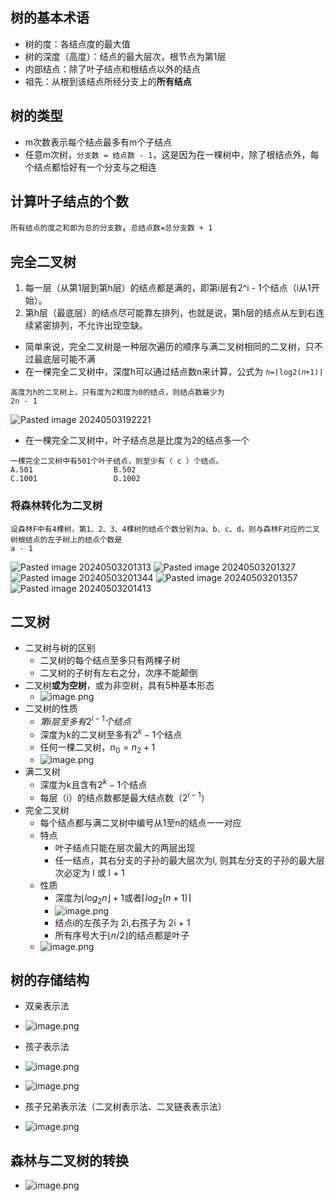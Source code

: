 ## 树的基本术语
- 树的度：各结点度的最大值
- 树的深度（高度）：结点的最大层次，根节点为第1层
- 内部结点：除了叶子结点和根结点以外的结点
- 祖先：从根到该结点所经分支上的**所有结点**
## 树的类型
- m次数表示每个结点最多有m个子结点
- 任意m次树，`分支数 = 结点数 - 1`，这是因为在一棵树中，除了根结点外，每个结点都恰好有一个分支与之相连
## 计算叶子结点的个数
`所有结点的度之和即为总的分支数`，`总结点数=总分支数 + 1`
## 完全二叉树
1. 每一层（从第1层到第h层）的结点都是满的，即第i层有2^i - 1个结点（i从1开始）。
2. 第h层（最底层）的结点尽可能靠左排列，也就是说，第h层的结点从左到右连续紧密排列，不允许出现空缺。
- 简单来说，完全二叉树是一种层次遍历的顺序与满二叉树相同的二叉树，只不过最底层可能不满
- 在一棵完全二叉树中，深度h可以通过结点数n来计算，公式为 `ℎ=⌈log⁡2(𝑛+1)⌉`
```
高度为h的二叉树上，只有度为2和度为0的结点，则结点数最少为
2n - 1
```
![Pasted image 20240503192221](https://obsidian-1326430649.cos.ap-chongqing.myqcloud.com/pic/202405080033480.png)
- 在一棵完全二叉树中，叶子结点总是比度为2的结点多一个
```
一棵完全二叉树中有501个叶子结点，则至少有（ c ）个结点。
A.501                  B.502                          C.1001                 D.1002
```
### 将森林转化为二叉树
```
设森林F中有4棵树，第1、2、3、4棵树的结点个数分别为a、b、c、d，则与森林F对应的二叉树根结点的左子树上的结点个数是
a - 1
```
![Pasted image 20240503201313](https://obsidian-1326430649.cos.ap-chongqing.myqcloud.com/pic/202405080033481.png)
![Pasted image 20240503201327](https://obsidian-1326430649.cos.ap-chongqing.myqcloud.com/pic/202405080033482.png)
![Pasted image 20240503201344](https://obsidian-1326430649.cos.ap-chongqing.myqcloud.com/pic/202405080033484.png)
![Pasted image 20240503201357](https://obsidian-1326430649.cos.ap-chongqing.myqcloud.com/pic/202405080033485.png)
![Pasted image 20240503201413](https://obsidian-1326430649.cos.ap-chongqing.myqcloud.com/pic/202405080033486.png)

## 二叉树
- 二叉树与树的区别
	- 二叉树的每个结点至多只有两棵子树
	- 二叉树的子树有左右之分，次序不能颠倒
- 二叉树**或为空树**，或为非空树，具有5种基本形态
	- ![image.png](https://obsidian-1326430649.cos.ap-chongqing.myqcloud.com/pic/202405150843806.png)
 - 二叉树的性质
	 - $第i层至多有2^{i - 1}个结点$
	 - 深度为k的二叉树至多有$2^{k} - 1$个结点
	 - 任何一棵二叉树，$n_0 = n_2 + 1$
	 - ![image.png](https://obsidian-1326430649.cos.ap-chongqing.myqcloud.com/pic/202405150855488.png)
- 满二叉树
	- 深度为k且含有$2^k - 1$个结点
	- 每层（i）的结点数都是最大结点数（$2^{i - 1}$）
- 完全二叉树
	- 每个结点都与满二叉树中编号从1至n的结点一一对应
	- 特点
		- 叶子结点只能在层次最大的两层出现
		- 任一结点，其右分支的子孙的最大层次为l, 则其左分支的子孙的最大层次必定为 l 或 l + 1
	- 性质
		- 深度为$\lfloor log_2n\rfloor + 1$或者$\lceil log_2(n + 1) \rceil$
		- ![image.png](https://obsidian-1326430649.cos.ap-chongqing.myqcloud.com/pic/202405150911738.png)
		- 结点i的左孩子为 2i,右孩子为 2i + 1
		- 所有序号大于$\lfloor n/2 \rfloor$的结点都是叶子
	- ![image.png](https://obsidian-1326430649.cos.ap-chongqing.myqcloud.com/pic/202405150919382.png)


## 树的存储结构
- 双亲表示法
- ![image.png](https://obsidian-1326430649.cos.ap-chongqing.myqcloud.com/pic/202405150947025.png)
- 孩子表示法
- ![image.png](https://obsidian-1326430649.cos.ap-chongqing.myqcloud.com/pic/202405150950385.png)
- ![image.png](https://obsidian-1326430649.cos.ap-chongqing.myqcloud.com/pic/202405150952058.png)

- 孩子兄弟表示法（二叉树表示法、二叉链表表示法）
- ![image.png](https://obsidian-1326430649.cos.ap-chongqing.myqcloud.com/pic/202405151002567.png)

## 森林与二叉树的转换
- ![image.png](https://obsidian-1326430649.cos.ap-chongqing.myqcloud.com/pic/202405151005398.png)
